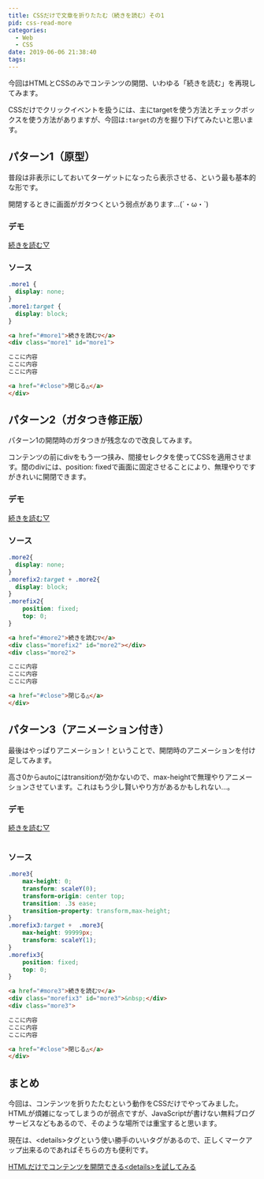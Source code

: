 ```yaml
---
title: CSSだけで文章を折りたたむ（続きを読む）その1
pid: css-read-more
categories:
  - Web
  - CSS
date: 2019-06-06 21:38:40
tags:
---
```


今回はHTMLとCSSのみでコンテンツの開閉、いわゆる「続きを読む」を再現してみます。

CSSだけでクリックイベントを扱うには、主にtargetを使う方法とチェックボックスを使う方法がありますが、今回は`:target`の方を掘り下げてみたいと思います。



## パターン1（原型）

普段は非表示にしておいてターゲットになったら表示させる、という最も基本的な形です。

開閉するときに画面がガタつくという弱点があります...(´・ω・\`)


### デモ

<style>
.more1 {
  display: none;
}
.more1:target {
  display: block;
}
</style>

<a href="#more1">続きを読む▽</a>
<div class="more1" id="more1">

ここに内容<br>
ここに内容<br>
ここに内容<br>

<a href="#close">閉じる△</a>
</div>


### ソース

```css
.more1 {
  display: none;
}
.more1:target {
  display: block;
}
```

```html
<a href="#more1">続きを読む▽</a>
<div class="more1" id="more1">

ここに内容
ここに内容
ここに内容

<a href="#close">閉じる△</a>
</div>
```


## パターン2（ガタつき修正版）

パターン1の開閉時のガタつきが残念なので改良してみます。

コンテンツの前にdivをもう一つ挟み、間接セレクタを使ってCSSを適用させます。間のdivには、position: fixedで画面に固定させることにより、無理やりですがきれいに開閉できます。

### デモ

<style>
.more2{
  display: none;
}
.morefix2:target + .more2{
  display: block;
}
.morefix2{
    position: fixed;
    top: 0;
}
</style>

<a href="#more2">続きを読む▽</a>
<div class="morefix2" id="more2"></div>
<div class="more2">

ここに内容<br>
ここに内容<br>
ここに内容<br>

<a href="#close">閉じる△</a>
</div>


### ソース

```css
.more2{
  display: none;
}
.morefix2:target + .more2{
  display: block;
}
.morefix2{
    position: fixed;
    top: 0;
}
```

```html
<a href="#more2">続きを読む▽</a>
<div class="morefix2" id="more2"></div>
<div class="more2">

ここに内容
ここに内容
ここに内容

<a href="#close">閉じる△</a>
</div>
```


## パターン3（アニメーション付き）

最後はやっぱりアニメーション！ということで、開閉時のアニメーションを付け足してみます。

高さ0からautoにはtransitionが効かないので、max-heightで無理やりアニメーションさせています。これはもう少し賢いやり方があるかもしれない...。

### デモ

<style>
.more3{
    max-height: 0;
    transform: scaleY(0);
    transform-origin: center top;
    transition: .3s ease;
    transition-property: transform,max-height;
}
.morefix3:target +  .more3{
    max-height: 99999px;
    transform: scaleY(1);
}
.morefix3{
    position: fixed;
    top: 0;
}
</style>

<a href="#more3">続きを読む▽</a>
<div class="morefix3" id="more3">&nbsp;</div>
<div class="more3">

ここに内容<br>
ここに内容<br>
ここに内容<br>

<a href="#close">閉じる△</a>
</div>

### ソース

```css
.more3{
    max-height: 0;
    transform: scaleY(0);
    transform-origin: center top;
    transition: .3s ease;
    transition-property: transform,max-height;
}
.morefix3:target +  .more3{
    max-height: 99999px;
    transform: scaleY(1);
}
.morefix3{
    position: fixed;
    top: 0;
}
```

```html
<a href="#more3">続きを読む▽</a>
<div class="morefix3" id="more3">&nbsp;</div>
<div class="more3">

ここに内容
ここに内容
ここに内容

<a href="#close">閉じる△</a>
</div>
```


## まとめ

今回は、コンテンツを折りたたむという動作をCSSだけでやってみました。HTMLが煩雑になってしまうのが弱点ですが、JavaScriptが書けない無料ブログサービスなどもあるので、そのような場所では重宝すると思います。

現在は、&lt;details&gt;タグという使い勝手のいいタグがあるので、正しくマークアップ出来るのであればそちらの方も便利です。

[HTMLだけでコンテンツを開閉できる&lt;details&gt;を試してみる](/post/html-details/)
